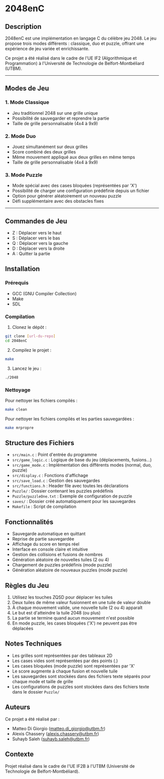 # 2048enC

## Description
2048enC est une implémentation en langage C du célèbre jeu 2048. Le jeu propose trois modes différents : classique, duo et puzzle, offrant une expérience de jeu variée et enrichissante.

Ce projet a été réalisé dans le cadre de l'UE IF2 (Algorithmique et Programmation) à l'Université de Technologie de Belfort-Montbéliard (UTBM).

---

## Modes de Jeu

### 1. Mode Classique
- Jeu traditionnel 2048 sur une grille unique
- Possibilité de sauvegarder et reprendre la partie
- Taille de grille personnalisable (4x4 à 9x9)

### 2. Mode Duo
- Jouez simultanément sur deux grilles
- Score combiné des deux grilles
- Même mouvement appliqué aux deux grilles en même temps
- Taille de grille personnalisable (4x4 à 9x9)

### 3. Mode Puzzle
- Mode spécial avec des cases bloquées (représentées par 'X')
- Possibilité de charger une configuration prédéfinie depuis un fichier
- Option pour générer aléatoirement un nouveau puzzle
- Défi supplémentaire avec des obstacles fixes

---

## Commandes de Jeu
- Z : Déplacer vers le haut
- S : Déplacer vers le bas
- Q : Déplacer vers la gauche
- D : Déplacer vers la droite
- A : Quitter la partie

## Installation

### Prérequis
- GCC (GNU Compiler Collection)
- Make
- SDL

### Compilation
1. Clonez le dépôt :
```bash
git clone [url-du-repo]
cd 2048enC
```

2. Compilez le projet :
```bash
make
```

3. Lancez le jeu :
```bash
./2048
```

### Nettoyage
Pour nettoyer les fichiers compilés :
```bash
make clean
```

Pour nettoyer les fichiers compilés et les parties sauvegardées :
```bash
make mrpropre
```

## Structure des Fichiers
- `src/main.c` : Point d'entrée du programme
- `src/game_logic.c` : Logique de base du jeu (déplacements, fusions...)
- `src/game_mode.c` : Implémentation des différents modes (normal, duo, puzzle)
- `src/display.c` : Fonctions d'affichage
- `src/save_load.c` : Gestion des sauvegardes
- `src/functions.h` : Header file avec toutes les déclarations
- `Puzzle/` : Dossier contenant les puzzles prédéfinis
- `Puzzle/puzzleOne.txt` : Exemple de configuration de puzzle
- `saves/` : Dossier créé automatiquement pour les sauvegardes
- `Makefile` : Script de compilation

## Fonctionnalités
- Sauvegarde automatique en quittant
- Reprise de partie sauvegardée
- Affichage du score en temps réel
- Interface en console claire et intuitive
- Gestion des collisions et fusions de nombres
- Génération aléatoire de nouvelles tuiles (2 ou 4)
- Chargement de puzzles prédéfinis (mode puzzle)
- Génération aléatoire de nouveaux puzzles (mode puzzle)

## Règles du Jeu
1. Utilisez les touches ZQSD pour déplacer les tuiles
2. Deux tuiles de même valeur fusionnent en une tuile de valeur double
3. À chaque mouvement valide, une nouvelle tuile (2 ou 4) apparaît
4. Le but est d'atteindre la tuile 2048 (ou plus)
5. La partie se termine quand aucun mouvement n'est possible
6. En mode puzzle, les cases bloquées ('X') ne peuvent pas être déplacées

## Notes Techniques
- Les grilles sont représentées par des tableaux 2D
- Les cases vides sont représentées par des points (.)
- Les cases bloquées (mode puzzle) sont représentées par 'X'
- Le score augmente à chaque fusion et nouvelle tuile
- Les sauvegardes sont stockées dans des fichiers texte séparés pour chaque mode et taille de grille
- Les configurations de puzzles sont stockées dans des fichiers texte dans le dossier `Puzzle/`

## Auteurs
Ce projet a été réalisé par :
- Matteo Di Giorgio (matteo.di_giorgio@utbm.fr)
- Alexis Chassery (alexis.chassery@utbm.fr) 
- Suhayb Saleh (suhayb.saleh@utbm.fr)

## Contexte
Projet réalisé dans le cadre de l'UE IF2B à l'UTBM (Université de Technologie de Belfort-Montbéliard).